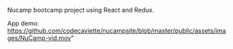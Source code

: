 Nucamp bootcamp project using React and Redux.

App demo: https://github.com/codecaviette/nucampsite/blob/master/public/assets/images/NuCamp-vid.mov"
